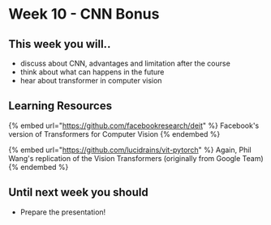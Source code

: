 # Week 10 - CNN Bonus

## **This week you will..**

* discuss about CNN, advantages and limitation after the course
* think about what can happens in the future
* hear about transformer in computer vision

## Learning Resources

{% embed url="https://github.com/facebookresearch/deit" %}
Facebook's version of Transformers for Computer Vision
{% endembed %}

{% embed url="https://github.com/lucidrains/vit-pytorch" %}
Again, Phil Wang's replication of the Vision Transformers (originally from Google Team)
{% endembed %}

## Until next week you should

* Prepare the presentation!

